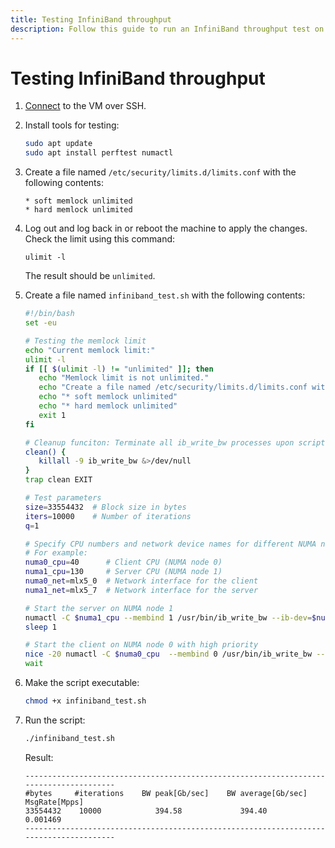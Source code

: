 ```yaml
---
title: Testing InfiniBand throughput
description: Follow this guide to run an InfiniBand throughput test on a single machine with NUMA node resource isolation.
---
```


# Testing InfiniBand throughput

1. [Connect](../../../compute/operations/vm-connect/ssh.md) to the VM over SSH.
1. Install tools for testing:

   ```bash
   sudo apt update
   sudo apt install perftest numactl
   ```

1. Create a file named `/etc/security/limits.d/limits.conf` with the following contents:

   ```text
   * soft memlock unlimited
   * hard memlock unlimited
   ```

1. Log out and log back in or reboot the machine to apply the changes. Check the limit using this command:

   ```text
   ulimit -l
   ```

   The result should be `unlimited`.

1. Create a file named `infiniband_test.sh` with the following contents:

   ```bash
   #!/bin/bash
   set -eu

   # Testing the memlock limit
   echo "Current memlock limit:"
   ulimit -l
   if [[ $(ulimit -l) != "unlimited" ]]; then
      echo "Memlock limit is not unlimited."
      echo "Create a file named /etc/security/limits.d/limits.conf with the following content:"
      echo "* soft memlock unlimited"
      echo "* hard memlock unlimited"
      exit 1
   fi

   # Cleanup funciton: Terminate all ib_write_bw processes upon script completion
   clean() {
      killall -9 ib_write_bw &>/dev/null
   }
   trap clean EXIT

   # Test parameters
   size=33554432  # Block size in bytes
   iters=10000    # Number of iterations
   q=1

   # Specify CPU numbers and network device names for different NUMA nodes
   # For example:
   numa0_cpu=40      # Client CPU (NUMA node 0)
   numa1_cpu=130     # Server CPU (NUMA node 1)
   numa0_net=mlx5_0  # Network interface for the client
   numa1_net=mlx5_7  # Network interface for the server

   # Start the server on NUMA node 1
   numactl -C $numa1_cpu --membind 1 /usr/bin/ib_write_bw --ib-dev=$numa1_net --report_gbits -s $size  --iters $iters -q $q &>/dev/null &
   sleep 1

   # Start the client on NUMA node 0 with high priority
   nice -20 numactl -C $numa0_cpu  --membind 0 /usr/bin/ib_write_bw --ib-dev=$numa0_net --report_gbits -s $size --iters $iters -q $q localhost &
   wait
   ```

1. Make the script executable:

   ```bash
   chmod +x infiniband_test.sh
   ```

1. Run the script:

   ```bash
   ./infiniband_test.sh
   ```

   Result:

   ```text
   ---------------------------------------------------------------------------------------
   #bytes     #iterations    BW peak[Gb/sec]    BW average[Gb/sec]   MsgRate[Mpps]
   33554432    10000            394.58             394.40                    0.001469
   ---------------------------------------------------------------------------------------
   ```